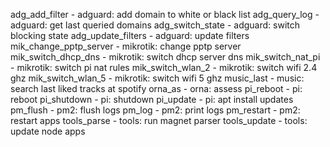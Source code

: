 adg_add_filter - adguard: add domain to white or black list
adg_query_log - adguard: get last queried domains
adg_switch_state - adguard: switch blocking state
adg_update_filters - adguard: update filters
mik_change_pptp_server - mikrotik: change pptp server
mik_switch_dhcp_dns - mikrotik: switch dhcp server dns
mik_switch_nat_pi - mikrotik: switch pi nat rules
mik_switch_wlan_2 - mikrotik: switch wifi 2.4 ghz
mik_switch_wlan_5 - mikrotik: switch wifi 5 ghz
music_last - music: search last liked tracks at spotify
orna_as - orna: assess
pi_reboot - pi: reboot
pi_shutdown - pi: shutdown
pi_update - pi: apt install updates
pm_flush - pm2: flush logs
pm_log - pm2: print logs
pm_restart - pm2: restart apps
tools_parse - tools: run magnet parser
tools_update - tools: update node apps
